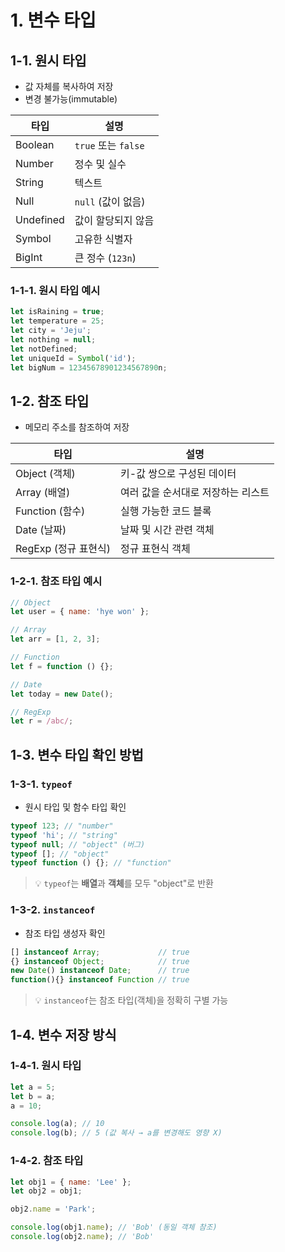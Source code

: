# 1. 변수 타입

## 1-1. 원시 타입

-   값 자체를 복사하여 저장
-   변경 불가능(immutable)

| 타입      | 설명                |
| --------- | ------------------- |
| Boolean   | `true` 또는 `false` |
| Number    | 정수 및 실수        |
| String    | 텍스트              |
| Null      | `null` (값이 없음)  |
| Undefined | 값이 할당되지 않음  |
| Symbol    | 고유한 식별자       |
| BigInt    | 큰 정수 (`123n`)    |

### 1-1-1. 원시 타입 예시

```js
let isRaining = true;
let temperature = 25;
let city = 'Jeju';
let nothing = null;
let notDefined;
let uniqueId = Symbol('id');
let bigNum = 12345678901234567890n;
```

## 1-2. 참조 타입

-   메모리 주소를 참조하여 저장

| 타입                 | 설명                               |
| -------------------- | ---------------------------------- |
| Object (객체)        | 키-값 쌍으로 구성된 데이터         |
| Array (배열)         | 여러 값을 순서대로 저장하는 리스트 |
| Function (함수)      | 실행 가능한 코드 블록              |
| Date (날짜)          | 날짜 및 시간 관련 객체             |
| RegExp (정규 표현식) | 정규 표현식 객체                   |

### 1-2-1. 참조 타입 예시

```js
// Object
let user = { name: 'hye won' };

// Array
let arr = [1, 2, 3];

// Function
let f = function () {};

// Date
let today = new Date();

// RegExp
let r = /abc/;
```

## 1-3. 변수 타입 확인 방법

### 1-3-1. `typeof`

-   원시 타입 및 함수 타입 확인

```js
typeof 123; // "number"
typeof 'hi'; // "string"
typeof null; // "object" (버그)
typeof []; // "object"
typeof function () {}; // "function"
```

> 💡 `typeof`는 **배열**과 **객체**를 모두 "object"로 반환

### 1-3-2. `instanceof`

-   참조 타입 생성자 확인

```js
[] instanceof Array;             // true
{} instanceof Object;            // true
new Date() instanceof Date;      // true
function(){} instanceof Function // true
```

> 💡 `instanceof`는 참조 타입(객체)을 정확히 구별 가능

## 1-4. 변수 저장 방식

### 1-4-1. 원시 타입

```js
let a = 5;
let b = a;
a = 10;

console.log(a); // 10
console.log(b); // 5 (값 복사 → a를 변경해도 영향 X)
```

### 1-4-2. 참조 타입

```js
let obj1 = { name: 'Lee' };
let obj2 = obj1;

obj2.name = 'Park';

console.log(obj1.name); // 'Bob' (동일 객체 참조)
console.log(obj2.name); // 'Bob'
```
